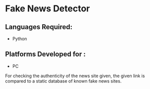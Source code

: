 # **Fake News Detector**

## Languages Required:
- Python
 
## Platforms Developed for :
- PC

For checking the authenticity of the news site given, the given link is 
compared to a static database of known fake news sites.
